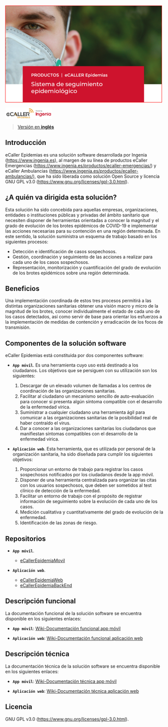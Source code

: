 ![cabecera_readme](/docs/img/cabecera_readme.png)

[![logo](/docs/img/logo.png)](https://www.ingenia.es)

> [Versión en **inglés**](https://github.com/eCaller/eCallerEpidemias/blob/master/README-EN.md)

## Introducción

eCaller Epidemias es una solución software desarrollada por Ingenia (https://www.ingenia.es), al margen de su línea de productos eCaller Emergencias (https://www.ingenia.es/productos/ecaller-emergencias/) y eCaller Ambulancias (https://www.ingenia.es/productos/ecaller-ambulancias/), que ha sido liberada como solución Open Source y licencia GNU GPL v3.0 (https://www.gnu.org/licenses/gpl-3.0.html).

## ¿A quién va dirigida esta solución?

Esta solución ha sido concebida para aquellas empresas, organizaciones, entidades o instituciones públicas y privadas del ámbito sanitario que necesiten disponer de herramientas orientadas a conocer la magnitud y el grado de evolución de los brotes epidémicos de COVID-19 e implementar las acciones necesarias para su contención en una región determinada. En este sentido, la solución suministra un esquema de trabajo basado en los siguientes procesos:

* Detección e identificación de casos sospechosos.
* Gestión, coordinación y seguimiento de las acciones a realizar para cada uno de los casos sospechosos.
* Representación, monitorización y cuantificación del grado de evolución de los brotes epidémicos sobre una región determinada.

## Beneficios

Una implementación coordinada de estos tres procesos permitirá a las distintas organizaciones sanitarias obtener una visión macro y micro de la magnitud de los brotes, conocer individualmente el estado de cada uno de los casos detectados, así como servir de base para orientar los esfuerzos a la implementación de medidas de contención y erradicación de los focos de transmisión.

## Componentes de la solución software

eCaller Epidemias está constituida por dos componentes software:

* **`App móvil`**. Es una herramienta cuyo uso está destinado a los ciudadanos. Los objetivos que se persiguen con su utilización son los siguientes:
    1. Descargar de un elevado volumen de llamadas a los centros de coordinación de las organizaciones sanitarias.
    2. Facilitar al ciudadano un mecanismo sencillo de auto-evaluación para conocer si presenta algún síntoma compatible con el desarrollo de la enfermedad vírica.
    3. Suministrar a cualquier ciudadano una herramienta ágil para comunicar a las organizaciones sanitarias de la posibilidad real de haber contraído el virus.
    4. Dar a conocer a las organizaciones sanitarias los ciudadanos que manifiestan síntomas compatibles con el desarrollo de la enfermedad virica.


* **`Aplicación web`**. Esta herramienta, que es utilizada por personal de la organización sanitaria, ha sido diseñada para cumplir los siguientes objetivos:
    1. Proporcionar un entorno de trabajo para registrar los casos sospechosos notificados por los ciudadanos desde la app móvil.
    2. Disponer de una herramienta centralizada para organizar las citas con los usuarios sospechosos, que deben ser sometidos al test clínico de detección de la enfermedad.
    3. Facilitar un entorno de trabajo con el propósito de registrar información de seguimiento sobre la evolución de cada uno de los casos.
    4. Medición cualitativa y cuantitativamente del grado de evolución de la enfermedad.
    5. Identificación de las zonas de riesgo.

## Repositorios

* **`App móvil`**.
    - [eCallerEpidemiaMovil](https://github.com/eCaller/eCallerEpidemiaMovil/)

* **`Aplicación web`**.
    - [eCallerEpidemiaWeb](https://github.com/eCaller/eCallerEpidemiaWeb/)
    - [eCallerEpidemiaBackEnd](https://github.com/eCaller/eCallerEpidemiaBackEnd/)

## Descripción funcional

La documentación funcional de la solución software se encuentra disponible en los siguientes enlaces:

* **`App móvil`**: [Wiki-Documentación funcional app móvil](https://github.com/eCaller/eCallerEpidemiaMovil/wiki/documentación-funcional)

* **`Aplicación web`**: [Wiki-Documentación funcional aplicación web](https://github.com/eCaller/eCallerEpidemiaWeb/wiki/documentación-funcional)

## Descripción técnica

La documentación técnica de la solución software se encuentra disponible en los siguientes enlaces:

* **`App móvil`**: [Wiki-Documentación técnica app móvil](https://github.com/eCaller/eCallerEpidemiaMovil/wiki/documentación-técnica)

* **`Aplicación web`**: [Wiki-Documentación técnica aplicación web](https://github.com/eCaller/eCallerEpidemiaWeb/wiki/documentación-técnica)

## Licencia

GNU GPL v3.0 (https://www.gnu.org/licenses/gpl-3.0.html).
